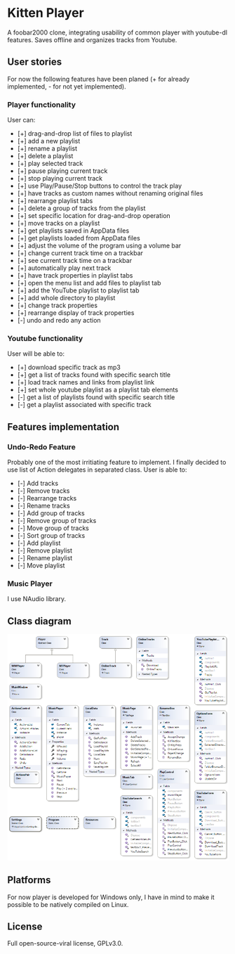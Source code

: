 ﻿# Kitten Player

A foobar2000 clone, integrating usability of common player with youtube-dl features. Saves offline and organizes tracks from Youtube.

## User stories

For now the following features have been planed (+ for already implemented, - for not yet implemented). 

### Player functionality

User can:

+ [+] drag-and-drop list of files to playlist
+ [+] add a new playlist
+ [+] rename a playlist
+ [+] delete a playlist
+ [+] play selected track
+ [+] pause playing current track
+ [+] stop playing current track
+ [+] use Play/Pause/Stop buttons to control the track play
+ [+] have tracks as custom names without renaming original files
+ [+] rearrange playlist tabs
+ [+] delete a group of tracks from the playlist
+ [+] set specific location for drag-and-drop operation
+ [+] move tracks on a playlist
+ [+] get playlists saved in AppData files
+ [+] get playlists loaded from AppData files
+ [+] adjust the volume of the program using a volume bar
+ [+] change current track time on a trackbar
+ [+] see current track time on a trackbar
+ [+] automatically play next track
+ [+] have track properties in playlist tabs
+ [+] open the menu list and add files to playlist tab
+ [+] add the YouTube playlist to playlist tab
+ [+] add whole directory to playlist
+ [+] change track properties
+ [+] rearrange display of track properties
+ [-] undo and redo any action

### Youtube functionality

User will be able to:

+ [+] download specific track as mp3
+ [+] get a list of tracks found with specific search title
+ [+] load track names and links from playlist link
+ [+] set whole youtube playlist as a playlist tab elements
+ [-] get a list of playlists found with specific search title
+ [-] get a playlist associated with specific track

## Features implementation

### Undo-Redo Feature

Probably one of the most irritiating feature to implement. I finally decided to use list of Action delegates in separated class.
User is able to:

+ [-] Add tracks
+ [-] Remove tracks
+ [-] Rearrange tracks
+ [-] Rename tracks
+ [-] Add group of tracks
+ [-] Remove group of tracks
+ [-] Move group of tracks
+ [-] Sort group of tracks
+ [-] Add playlist
+ [-] Remove playlist
+ [-] Rename playlist
+ [-] Move playlist

### Music Player

I use NAudio library.

## Class diagram

![Class diagram](/ClassDiagram.png)

## Platforms

For now player is developed for Windows only, I have in mind to make it possible to be natively compiled on Linux.

## License

Full open-source-viral license, GPLv3.0.